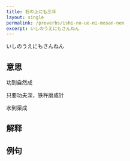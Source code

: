 ```yaml
---
title: 石の上にも三年
layout: single
permalink: /proverbs/ishi-no-ue-ni-mosan-nen
excerpt: いしのうえにもさんねん
---
```


いしのうえにもさんねん

## 意思

功到自然成

只要功夫深，铁杵磨成针

水到渠成

## 解释

## 例句

